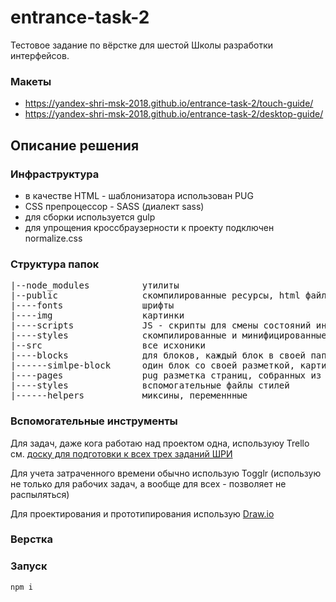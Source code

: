 # entrance-task-2
Тестовое задание по вёрстке для шестой Школы разработки интерфейсов.

### Макеты
* https://yandex-shri-msk-2018.github.io/entrance-task-2/touch-guide/
* https://yandex-shri-msk-2018.github.io/entrance-task-2/desktop-guide/



## Описание решения

### Инфраструктура
* в качестве HTML - шаблонизатора использован PUG
* CSS препроцессор - SASS (диалект sass)
* для сборки используется gulp
* для упрощения кроссбраузерности к проекту подключен normalize.css

### Структура папок
<pre>
|--node_modules          утилиты
|--public                скомпилированные ресурсы, html файлы лежат в корне
|----fonts               шрифты
|----img                 картинки
|----scripts             JS - скрипты для смены состояний интерфейса
|----styles              скомпилированные и минифицированные стили
|--src                   все исхоники
|----blocks              для блоков, каждый блок в своей папке
|------simlpe-block      один блок со своей разметкой, картинками, стилями и скриптами
|----pages               pug разметка страниц, собранных из блоков
|----styles              вспомогательные файлы стилей
|------helpers           миксины, переменнные
</pre>

### Вспомогательные инструменты

Для задач, даже кога работаю над проектом одна, используюу Trello см. [доску для подготовки к всех трех заданий ШРИ](https://trello.com/b/H0OuhODB/%D0%BF%D0%BE%D0%B4%D0%B3%D0%BE%D1%82%D0%BE%D0%B2%D0%BA%D0%B0-%D0%BA-%D1%88%D1%80%D0%B8-2018-%D0%BC%D0%BE%D1%81%D0%BA%D0%B2%D0%B0)

Для учета затраченного времени обычно использую Togglr (использую не только для рабочих задач, а вообще для всех - позволяет не распыляться)

Для проектирования и прототипирования использую [Draw.io](https://www.draw.io/)

### Верстка


### Запуск
```npm i```
